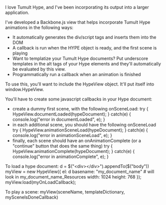 I love Tumult Hype, and I've been incorporating its output into a larger application.

I've developed a Backbone.js view that helps incorporate Tumult Hype animations in the following ways:

* It automatically generates the div/script tags and inserts them into the DOM
* A callback is run when the HYPE object is ready, and the first scene is playing
* Want to templatize your Tumult Hype documents?  Put underscore templates in the alt tags of your Hype elements and they'll automatically be evaluated by this view.
* Programmatically run a callback when an animation is finished

To use this, you'll want to include the HypeView object.  It'll put itself into window.HypeView.

You'll have to create some javascript callbacks in your Hype document:
* create a dummy first scene, with the following onSceneLoad:
   try {
     HypeView.documentLoaded(hypeDocument);
   } catch(e) {
     console.log("error in documentLoaded", e);
   }
* in each additional scene, you should have the following onSceneLoad
   try {
     HypeView.animationSceneLoad(hypeDocument);
   } catch(e) {
     console.log("error in animationSceneLoad", e);
   }
* finally, each scene should have an onAnimationComplete (or a "continue" button that does the same thing)
   try {
     HypeView.animationComplete(hypeDocument);
   } catch(e) {
     console.log("error in animationComplete", e);
   }

To load a hype document:
    d = $("<div></div>").appendTo($("body"))
    myView = new HypeView({
      el: d
      basename: "my_document_name" # will look in my_document_name_Resources
      width: 1024
      height: 768
    });
    myView.load(myOnLoadCallback);

To play a scene:
    myView(sceneName, templateDictionary, mySceneIsDoneCallback)
